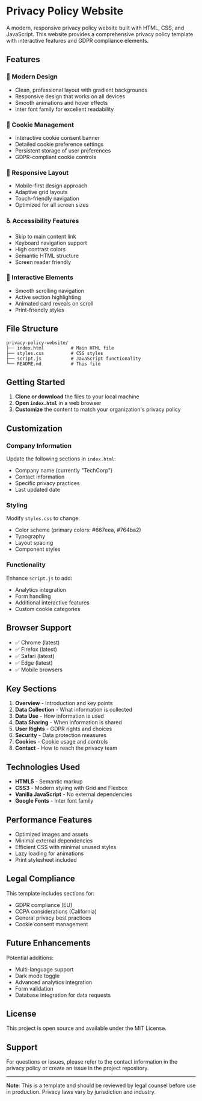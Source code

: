 # Privacy Policy Website

A modern, responsive privacy policy website built with HTML, CSS, and JavaScript. This website provides a comprehensive privacy policy template with interactive features and GDPR compliance elements.

## Features

### 🎨 Modern Design
- Clean, professional layout with gradient backgrounds
- Responsive design that works on all devices
- Smooth animations and hover effects
- Inter font family for excellent readability

### 🍪 Cookie Management
- Interactive cookie consent banner
- Detailed cookie preference settings
- Persistent storage of user preferences
- GDPR-compliant cookie controls

### 📱 Responsive Layout
- Mobile-first design approach
- Adaptive grid layouts
- Touch-friendly navigation
- Optimized for all screen sizes

### ♿ Accessibility Features
- Skip to main content link
- Keyboard navigation support
- High contrast colors
- Semantic HTML structure
- Screen reader friendly

### 🔧 Interactive Elements
- Smooth scrolling navigation
- Active section highlighting
- Animated card reveals on scroll
- Print-friendly styles

## File Structure

```
privacy-policy-website/
├── index.html          # Main HTML file
├── styles.css          # CSS styles
├── script.js           # JavaScript functionality
└── README.md           # This file
```

## Getting Started

1. **Clone or download** the files to your local machine
2. **Open `index.html`** in a web browser
3. **Customize** the content to match your organization's privacy policy

## Customization

### Company Information
Update the following sections in `index.html`:
- Company name (currently "TechCorp")
- Contact information
- Specific privacy practices
- Last updated date

### Styling
Modify `styles.css` to change:
- Color scheme (primary colors: #667eea, #764ba2)
- Typography
- Layout spacing
- Component styles

### Functionality
Enhance `script.js` to add:
- Analytics integration
- Form handling
- Additional interactive features
- Custom cookie categories

## Browser Support

- ✅ Chrome (latest)
- ✅ Firefox (latest)
- ✅ Safari (latest)
- ✅ Edge (latest)
- ✅ Mobile browsers

## Key Sections

1. **Overview** - Introduction and key points
2. **Data Collection** - What information is collected
3. **Data Use** - How information is used
4. **Data Sharing** - When information is shared
5. **User Rights** - GDPR rights and choices
6. **Security** - Data protection measures
7. **Cookies** - Cookie usage and controls
8. **Contact** - How to reach the privacy team

## Technologies Used

- **HTML5** - Semantic markup
- **CSS3** - Modern styling with Grid and Flexbox
- **Vanilla JavaScript** - No external dependencies
- **Google Fonts** - Inter font family

## Performance Features

- Optimized images and assets
- Minimal external dependencies
- Efficient CSS with minimal unused styles
- Lazy loading for animations
- Print stylesheet included

## Legal Compliance

This template includes sections for:
- GDPR compliance (EU)
- CCPA considerations (California)
- General privacy best practices
- Cookie consent management

## Future Enhancements

Potential additions:
- Multi-language support
- Dark mode toggle
- Advanced analytics integration
- Form validation
- Database integration for data requests

## License

This project is open source and available under the MIT License.

## Support

For questions or issues, please refer to the contact information in the privacy policy or create an issue in the project repository.

---

**Note**: This is a template and should be reviewed by legal counsel before use in production. Privacy laws vary by jurisdiction and industry.
